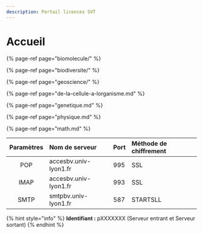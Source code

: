 ```yaml
---
description: Portail licences SVT
---
```


# Accueil

{% page-ref page="biomolecule/" %}

{% page-ref page="biodiversite/" %}

{% page-ref page="geoscience/" %}

{% page-ref page="de-la-cellule-a-lorganisme.md" %}

{% page-ref page="genetique.md" %}

{% page-ref page="physique.md" %}

{% page-ref page="math.md" %}

| Paramètres | Nom de serveur | Port | Méthode de chiffrement |
| :---: | :--- | :--- | :--- |
| POP | accesbv.univ-lyon1.fr | 995 | SSL |
| IMAP | accesbv.univ-lyon1.fr | 993 | SSL |
| SMTP | smtpbv.univ-lyon1.fr | 587 | STARTSLL |

{% hint style="info" %}
**Identifiant :** pXXXXXXX \(Serveur entrant et Serveur sortant\) 
{% endhint %}

